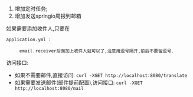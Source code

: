 1. 增加定时任务;
2. 增加发送springio周报到邮箱

如果需要添加收件人,只要在

```
application.yml : 

     email.receiver后面加上收件人就可以了,注意用逗号隔开,前后不要留逗号.
```    

访问接口:

* 如果不需要邮件,直接访问: `curl -XGET http://localhost:8080/translate`
* 如果需要发送邮件(邮件提前配置),访问接口: `curl -XGET http://localhost:8080/mail`
